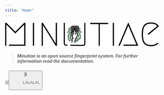 ```yaml
---
title: "Home"
---
```



![Minutiae](/Minutiae2.png)

> ##### Minutiae is an open source fingerprint system. For further information read the documentation.


{{<button>}}

> LALALAL


